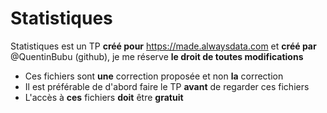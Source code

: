 # Statistiques
Statistiques est un TP **créé pour** https://made.alwaysdata.com et **créé par** @QuentinBubu (github), je me réserve **le droit de toutes modifications**

- Ces fichiers sont **une** correction proposée et non **la** correction
- Il est préférable de d'abord faire le TP **avant** de regarder ces fichiers
- L'accès à **ces** fichiers **doit** être **gratuit**
